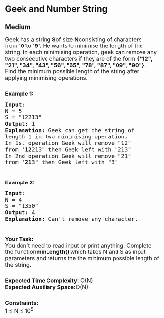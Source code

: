 # Geek and Number String
## Medium 
<div class="problems_problem_content__Xm_eO"><p><span style="font-size:18px">Geek has a string&nbsp;<strong>S</strong>of size&nbsp;<strong>N</strong>consisting&nbsp;of characters from&nbsp;<strong>'0'</strong>to '<strong>9'.</strong>&nbsp;He wants to minimise&nbsp;the length of the string. In each minimising operation, geek can remove&nbsp;any two consecutive characters if they are of the form&nbsp;<strong>{"12", "21", "34", "43", "56", "65", "78", "87", "09", "90"}</strong>.<br>
Find the minimum possible length of the string after applying minimising operations.&nbsp;</span><br>
&nbsp;</p>

<p><span style="font-size:18px"><strong>Example 1:</strong></span></p>

<pre><span style="font-size:18px"><strong>Input: 
</strong>N = 5<strong> 
</strong>S = "12213"
<strong>Output:</strong> 1
<strong>Explanation: </strong>Geek can get the string of 
length 1 in two minimising operation,
In 1st operation Geek will remove "12" 
from "<strong>12</strong>213" then Geek left with "213"
In 2nd operation Geek will remove "21" 
from "<strong>21</strong>3" then Geek left with "3"</span></pre>

<p>&nbsp;</p>

<p><span style="font-size:18px"><strong>Example 2:</strong></span></p>

<pre><span style="font-size:18px"><strong>Input: 
</strong>N = 4
S = "1350"
<strong>Output:</strong> 4
<strong>Explanation: </strong>Can't remove any character.</span></pre>

<p>&nbsp;</p>

<p><span style="font-size:18px"><strong>Your Task: &nbsp;</strong><br>
You don't need to read input or print anything. Complete the function<strong>minLength()&nbsp;</strong>which takes N and S as input parameters&nbsp;and returns the the minimum possible length of the string.</span></p>

<p><br>
<span style="font-size:18px"><strong>Expected Time Complexity:&nbsp;</strong>O(N)<br>
<strong>Expected Auxiliary Space:</strong>O(N)</span><br>
&nbsp;</p>

<p><span style="font-size:18px"><strong>Constraints:</strong><br>
1 ≤ N ≤ 10<sup>5</sup></span></p>
</div>